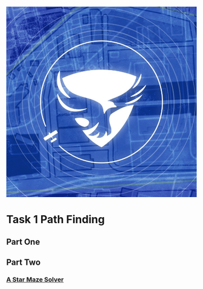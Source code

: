 <p align="center">
  <img src="./Images/Team_Logo.png" />
</p>

# Task 1 Path Finding

## Part One

## Part Two

### [A Star Maze Solver](./path_finding/a_star)
